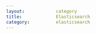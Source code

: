 ```yaml
---
layout:            category
title:             Elasticsearch
category:          elasticsearch
---
```

